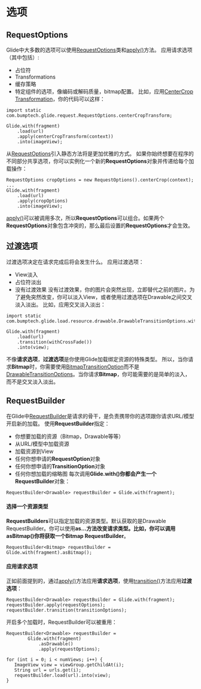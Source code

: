 # 选项
## RequestOptions
Glide中大多数的选项可以使用[RequestOptions](http://bumptech.github.io/glide/javadocs/400/com/bumptech/glide/request/RequestOptions.html)类和[apply()](http://bumptech.github.io/glide/javadocs/400/com/bumptech/glide/RequestBuilder.html#apply-com.bumptech.glide.request.RequestOptions-)方法。
应用请求选项（其中包括）:
- 占位符
- Transformations
- 缓存策略
- 特定组件的选项，像编码或解码质量，bitmap配置。
比如，应用[CenterCrop](http://bumptech.github.io/glide/javadocs/400/com/bumptech/glide/load/resource/bitmap/CenterCrop.html) [Transformation](http://bumptech.github.io/glide/javadocs/400/com/bumptech/glide/TransitionOptions.html)，你的代码可以这样：
```
import static com.bumptech.glide.request.RequestOptions.centerCropTransform;

Glide.with(fragment)
    .load(url)
    .apply(centerCropTransform(context))
    .into(imageView);
```
从[RequestOptions](http://bumptech.github.io/glide/javadocs/400/com/bumptech/glide/TransitionOptions.html)引入静态方法将是更加优雅的方式。
如果你始终想要在程序的不同部分共享选项，你可以实例化一个新的**RequestOptions**对象并传递给每个加载操作：
```
RequestOptions cropOptions = new RequestOptions().centerCrop(context);
...
Glide.with(fragment)
    .load(url)
    .apply(cropOptions)
    .into(imageView);
```
[apply()](http://bumptech.github.io/glide/javadocs/400/com/bumptech/glide/RequestBuilder.html#apply-com.bumptech.glide.request.RequestOptions-)可以被调用多次，所以**RequestOptions**可以组合。如果两个**RequestOptions**对象包含冲突的，那么最后设置的**RequestOptions**才会生效。
## 过渡选项
过渡选项决定在请求完成后将会发生什么。
应用过渡选项：
- View淡入
- 占位符淡出
- 没有过渡效果
没有过渡效果，你的图片会突然出现，立即替代之前的图片。为了避免突然改变，你可以淡入View，或者使用过渡选项在Drawable之间交叉淡入淡出。
比如，应用交叉淡入淡出：
```
import static com.bumptech.glide.load.resource.drawable.DrawableTransitionOptions.withCrossFade;

Glide.with(fragment)
    .load(url)
    .transition(withCrossFade())
    .into(view);
```
不像**请求选项**，**过渡选项**是你使用Glide加载绑定资源的特殊类型。
所以，当你请求**Bitmap**时，你需要使用[BitmapTransitionOption](http://bumptech.github.io/glide/javadocs/400/com/bumptech/glide/load/resource/bitmap/BitmapTransitionOptions.html)而不是[DrawableTransitionOptions](http://bumptech.github.io/glide/javadocs/400/com/bumptech/glide/load/resource/drawable/DrawableTransitionOptions.html)。当你请求**Bitmap**，你可能需要的是简单的淡入，而不是交叉淡入淡出。
## RequestBuilder
在Glide中[RequestBuilder](http://bumptech.github.io/glide/javadocs/400/com/bumptech/glide/RequestBuilder.html)是请求的骨干，是负责携带你的选项跟你请求URL/模型开启新的加载。
使用**RequestBuilder**指定：
- 你想要加载的资源（Bitmap，Drawable等等）
- 从URL/模型中加载资源
- 加载资源到View
- 任何你想申请的**RequestOption**对象
- 任何你想申请的**TransitionOption**对象
- 任何你想加载的缩略图
每次调用**Glide.with()**你都会产生一个**RequestBuilder**对象：
```
RequestBuilder<Drawable> requestBuilder = Glide.with(fragment);
```
#### 选择一个资源类型
**RequestBuilders**可以指定加载的资源类型。默认获取的是Drawable RequestBuilder。你可以使用**as...**方法改变请求类型。比如，你可以调用**asBitmap()**你将获取一个**Bitmap RequestBuilder**。
```
RequestBuilder<Bitmap> requestBuilder = Glide.with(fragment).asBitmap();
```
#### 应用请求选项
正如前面提到的，通过[apply()](http://bumptech.github.io/glide/javadocs/400/com/bumptech/glide/RequestBuilder.html#apply-com.bumptech.glide.request.RequestOptions-)方法应用**请求选项**，使用[transition()](http://bumptech.github.io/glide/javadocs/400/com/bumptech/glide/RequestBuilder.html#transition-com.bumptech.glide.TransitionOptions-)方法应用**过渡选项**：
```
RequestBuilder<Drawable> requestBuilder = Glide.with(fragment);
requestBuilder.apply(requestOptions);
requestBuilder.transition(transitionOptions);
```
开启多个加载时，RequestBuilder可以被重用：
```
RequestBuilder<Drawable> requestBuilder =
        Glide.with(fragment)
            .asDrawable()
            .apply(requestOptions);

for (int i = 0; i < numViews; i++) {
   ImageView view = viewGroup.getChildAt(i);
   String url = urls.get(i);
   requestBuilder.load(url).into(view);
}
```















